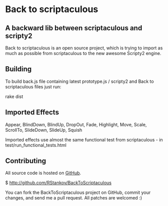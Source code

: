 Back to scriptaculous
=========

## A backward lib between scriptaculous and scripty2
Back to scriptaculous is an open source project, which is trying to import as much as possible from scriptaculous to the new awesome Scripty2 engine.

## Building

To build back.js file containing latest prototype.js / scripty2 and Back to scriptaculous files just run:

  rake dist
  
## Imported Effects

Appear, BlindDown, BlindUp, DropOut, Fade, Highlight, Move, Scale, ScrollTo, SlideDown, SlideUp, Squish

Imported effects use almost the same functional test from scriptaculous - in test/run_functional_tests.html

## Contributing

All source code is hosted on [GitHub](http://github.com/).

  $ http://github.com/RStankov/BackToScriptaculous

You can fork the BackToScriptaculous project on GitHub, commit your changes, and send me a pull request. All patches are welcomed :)